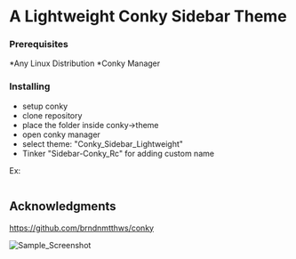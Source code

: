 

# A Lightweight Conky Sidebar Theme



### Prerequisites

*Any Linux Distribution
*Conky Manager



### Installing
* setup conky
* clone repository
* place the folder inside conky->theme
* open conky manager 
* select theme: "Conky_Sidebar_Lightweight"
* Tinker "Sidebar-Conky_Rc" for adding custom name

Ex:
```/home/rakesh/.conky/Sidebar-Conky/Conky_Sidebar_Lightweight
```




## Acknowledgments
https://github.com/brndnmtthws/conky


![Sample_Screenshot](https://drive.google.com/uc?export=view&id=1i4kjlYyb3R9p3hvahijnIX48PjeQ1Zbm)

